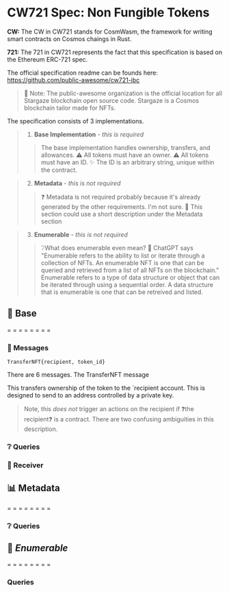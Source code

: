 # CW721 Spec: Non Fungible Tokens

**CW:** The CW in CW721 stands for CosmWasm, the framework for writing smart contracts on Cosmos chaings in Rust.

**721:** The 721 in CW721 represents the fact that this specification is based on the Ethereum ERC-721 spec.

The official specification readme can be founds here: https://github.com/public-awesome/cw721-ibc

>🧠 Note: The public-awesome organization is the official location for all Stargaze blockchain open source code. Stargaze is a Cosmos blockchain tailor made for NFTs.

The specification consists of 3 implementations.

> 1. **Base Implementation** - *this is required*
>> The base implementation handles ownership, transfers, and allowances.
>> ⚠️ All tokens must have an owner.
>> ⚠️ All tokens must have an ID. 
>> ✨ The ID is an arbitrary string, unique within the contract.

> 2. **Metadata** - *this is not required*
>> ❓ Metadata is not required probably because it's already generated by the other requirements. I'm not sure.
>> 🧠 This section could use a short description under the Metadata section

> 3. **Enumerable** - *this is not required*
>> ❔What does enumerable even mean?
>> 🤖 ChatGPT says "Enumerable refers to the ability to list or iterate through a collection of NFTs. An enumerable NFT is one that can be queried and retrieved from a list of all NFTs on the blockchain."
>> Enumerable refers to a type of data structure or object that can be iterated through using a sequential order. A data structure that is enumerable is one that can be retreived and listed. 

## 🗻 **Base**
= = = = = = = =

### 📨 Messages

`TransferNFT{recipient, token_id}`

There are 6 messages.
The TransferNFT message

This transfers ownership of the token to the `recipient account. This is designed to send to an address controlled by a private key. 

> Note, this *does not* trigger an actions on the recipient if ❓the recipient❓ is a contract.
> There are two confusing ambiguities in this description. 


### ❔ Queries 


### 📡 Receiver



## 📊 **Metadata**
= = = = = = = =

### ❔ Queries




## 📜 *Enumerable*
= = = = = = = = 

### Queries 

